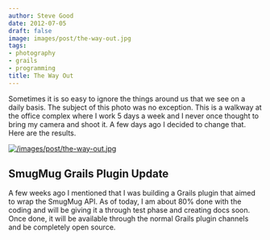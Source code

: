```yaml
---
author: Steve Good
date: 2012-07-05
draft: false
image: images/post/the-way-out.jpg
tags:
- photography
- grails
- programming
title: The Way Out
---
```


Sometimes it is so easy to ignore the things around us that we see on a daily basis. The subject of this photo was no exception. This is a walkway at the office complex where I work 5 days a week and I never once thought to bring my camera and shoot it. A few days ago I decided to change that. Here are the results.

[![/images/post/the-way-out.jpg](/images/post/the-way-out.jpg)](/images/post/the-way-out.jpg)

## SmugMug Grails Plugin Update

A few weeks ago I mentioned that I was building a Grails plugin that aimed to wrap the SmugMug API. As of today, I am about 80% done with the coding and will be giving it a through test phase and creating docs soon.  Once done, it will be available through the normal Grails plugin channels and be completely open source.
